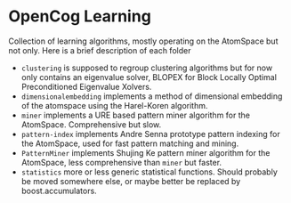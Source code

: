 OpenCog Learning
================

Collection of learning algorithms, mostly operating on the AtomSpace
but not only. Here is a brief description of each folder

* `clustering` is supposed to regroup clustering algorithms but for
  now only contains an eigenvalue solver, BLOPEX for Block Locally
  Optimal Preconditioned Eigenvalue Xolvers.
* `dimensionalembedding` implements a method of dimensional embedding
  of the atomspace using the Harel-Koren algorithm.
* `miner` implements a URE based pattern miner algorithm for
  the AtomSpace. Comprehensive but slow.
* `pattern-index` implements Andre Senna prototype pattern indexing
  for the AtomSpace, used for fast pattern matching and mining.
* `PatternMiner` implements Shujing Ke pattern miner algorithm for the
  AtomSpace, less comprehensive than `miner` but faster.
* `statistics` more or less generic statistical functions. Should
  probably be moved somewhere else, or maybe better be replaced by
  boost.accumulators.
